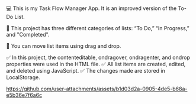 💻 This is my Task Flow Manager App. It is an improved version of the To-Do List.

💎 This project has three different categories of lists: “To Do,” “In Progress,” and "Completed".

🤍 You can move list items using drag and drop.

✅ In this project, the contenteditable, ondragover, ondragenter, and ondrop properties were used in the HTML file.
✅ All list items are created, edited, and deleted using JavaScript.
✅ The changes made are stored in LocalStorage.


https://github.com/user-attachments/assets/b1d03d2a-0905-4de5-b68a-e5b36e7f6a6c



